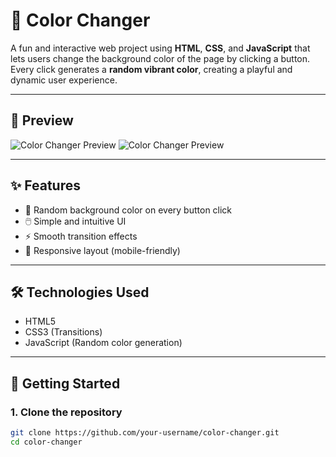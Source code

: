 # 🎨 Color Changer

A fun and interactive web project using **HTML**, **CSS**, and **JavaScript** that lets users change the background color of the page by clicking a button. Every click generates a **random vibrant color**, creating a playful and dynamic user experience.

---

## 📸 Preview

![Color Changer Preview](Preview/01.png)
![Color Changer Preview](Preview/02.png)



---

## ✨ Features

- 🎨 Random background color on every button click
- 🖱️ Simple and intuitive UI
- ⚡ Smooth transition effects
- 📱 Responsive layout (mobile-friendly)

---

## 🛠️ Technologies Used

- HTML5
- CSS3 (Transitions)
- JavaScript (Random color generation)

---

## 🚀 Getting Started

### 1. Clone the repository

```bash
git clone https://github.com/your-username/color-changer.git
cd color-changer
